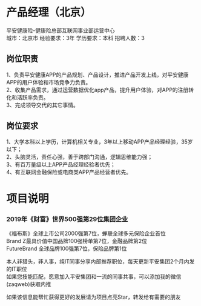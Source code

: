 # 产品经理（北京）
平安健康险-健康险总部互联网事业部运营中心  
城市：北京市 经验要求：3年 学历要求：本科  招聘人数：3

## 岗位职责
1、负责平安健康APP的产品规划、产品设计，推进产品开发上线，对平安健康APP的用户体验和市场竞争力负责。   
2、收集产品需求，通过运营数据优化app产品，提升用户体验，对APP的注册转化和活跃率负责。   
3、完成领导交代的其它事情。

## 岗位要求
1、大学本科以上学历，计算机相关专业，3年以上移动APP产品经理经验，35岁以下；   
2、头脑灵活，责任心强，善于跨部门沟通，逻辑思维能力强；   
3、有百万量级以上APP产品经理经验者优先；   
4、有互联网金融保险或电商类APP产品经营者优先。

# 项目说明

### 2019年《财富》世界500强第29位集团企业
《福布斯》全球上市公司2000强第7位，蝉联全球多元保险企业首位  
Brand Z最具价值中国品牌100强榜单第7位，金融品牌第2位  
FutureBrand 全球品牌100强第7位，保险品牌第1位

本人非猎头，非人事，纯IT同事分享内部推荐职位，每天更新平安集团2个月内发的IT职位  
如果您技能匹配，愿意加入平安集团和一流的同事共事，可以添加我的微信(zaqweb)获取内推 

如果该信息能帮忙获得更好的发展请为项目点亮Star，转发给有需要的朋友




